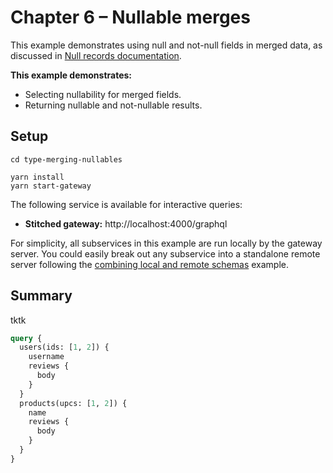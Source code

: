 # Chapter 6 – Nullable merges

This example demonstrates using null and not-null fields in merged data, as discussed in [Null records documentation](https://www.graphql-tools.com/docs/stitch-type-merging#null-records).

**This example demonstrates:**

- Selecting nullability for merged fields.
- Returning nullable and not-nullable results.

## Setup

```shell
cd type-merging-nullables

yarn install
yarn start-gateway
```

The following service is available for interactive queries:

- **Stitched gateway:** http://localhost:4000/graphql

For simplicity, all subservices in this example are run locally by the gateway server. You could easily break out any subservice into a standalone remote server following the [combining local and remote schemas](../01-combining-local-and-remote-schemas) example.

## Summary

tktk

```graphql
query {
  users(ids: [1, 2]) {
    username
    reviews {
      body
    }
  }
  products(upcs: [1, 2]) {
    name
    reviews {
      body
    }
  }
}
```
